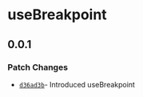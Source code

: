 # useBreakpoint

## 0.0.1

### Patch Changes

- [`d36ad3b`](https://github.com/changeelog/react-hooks/commit/d36ad3b29204daae8d9972fae1e95a2e300d61bd#diff-d77dbd39cdcf2ce82487943fb1b8c9b62496e28b64f694aac678469ef2a6c9b7)- Introduced useBreakpoint
